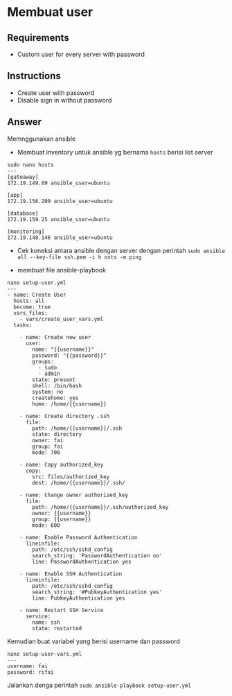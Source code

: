 # Membuat user

## Requirements
- Custom user for every server with password

## Instructions
- Create user with password
- Disable sign in without password

## Answer
Memnggunakan ansible

- Membuat inventory untuk ansible yg bernama `hosts` berisi list server

```
sudo nano hosts
---
[gateaway]
172.19.149.89 ansible_user=ubuntu

[app]
172.19.156.209 ansible_user=ubuntu

[database]
172.19.159.25 ansible_user=ubuntu

[monitoring]
172.19.148.146 ansible_user=ubuntu
```
- Cek koneksi antara ansible dengan server dengan perintah `sudo ansible all --key-file ssh.pem -i h
osts -m ping`

- membuat file ansible-playbook
```
nano setup-user.yml
---
- name: Create User
  hosts: all
  become: true
  vars_files:
    - vars/create_user_vars.yml
  tasks:

    - name: Create new user
      user:
        name: "{{username}}"
        password: "{{password}}"
        groups:
          - sudo
          - admin
        state: present
        shell: /bin/bash
        system: no
        createhome: yes
        home: /home/{{username}}

    - name: Create directory .ssh
      file:   
        path: /home/{{username}}/.ssh
        state: directory
        owner: fai
        group: fai
        mode: 700

    - name: Copy authorized_key
      copy: 
        src: files/authorized_key
        dest: /home/{{username}}/.ssh/

    - name: Change owner authorized_key
      file: 
        path: /home/{{username}}/.ssh/authorized_key
        owner: {{username}}
        group: {{username}}
        mode: 600

    - name: Enable Password Authentication
      lineinfile:
        path: /etc/ssh/sshd_config
        search_string: 'PasswordAuthentication no'
        line: PasswordAuthentication yes

    - name: Enable SSH Authentication
      lineinfile:
        path: /etc/ssh/sshd_config
        search_string: '#PubkeyAuthentication yes'
        line: PubkeyAuthentication yes

    - name: Restart SSH Service
      service:
        name: ssh
        state: restarted
```
Kemudian buat variabel yang berisi username dan password
```
nano setup-user-vars.yml
---
username: fai
password: rifai
```
Jalankan denga perintah `sudo ansible-playbook setup-user.yml`


